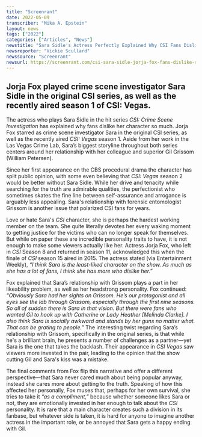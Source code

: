 ```yaml
---
title: "Screenrant"
date: 2022-05-09
transcriber: "Mika A. Epstein"
layout: news
tags: ["2022"]
categories: ["Articles", "News"]
newstitle: "Sara Sidle's Actress Perfectly Explained Why CSI Fans Dislike Her So Much"
newsreporter: "Vickie Scullard"
newssource: "Screenrant"
newsurl: https://screenrant.com/csi-sara-sidle-jorja-fox-fans-dislike-reason/
---
```


## Jorja Fox played crime scene investigator Sara Sidle in the original CSI series, as well as the recently aired season 1 of CSI: Vegas.

The actress who plays Sara Sidle in the hit series _CSI: Crime Scene Investigation_ has explained why fans dislike her character so much. Jorja Fox starred as crime scene investigator Sara in the original CSI series, as well as the recently aired _CSI: Vegas_ season 1. Aside from her work in the Las Vegas Crime Lab, Sara’s biggest storyline throughout both series centers around her relationship with her colleague and superior Gil Grissom (William Petersen).

Since her first appearance on the CBS procedural drama the character has split public opinion, with some even believing that _CSI: Vegas_ season 2 would be better without Sara Sidle. While her drive and tenacity while searching for the truth are admirable qualities, the perfectionist who sometimes skates the fine line between self-assurance and arrogance is arguably less appealing. Sara's relationship with forensic entomologist Grissom is another issue that polarized CSI fans for years.

Love or hate Sara's _CSI_ character, she is perhaps the hardest working member on the team. She quite literally devotes her every waking moment to getting justice for the victims who can no longer speak for themselves. But while on paper these are incredible personality traits to have, it is not enough to make some viewers actually like her. Actress Jorja Fox, who left in _CSI_ Season 8 and returned in season 11, acknowledged this when the finale of _CSI_ season 15 aired in 2015. The actress stated (via Entertainment Weekly), _“I think Sara is the least-liked character on the show. As much as she has a lot of fans, I think she has more who dislike her.”_

Fox explained that Sara’s relationship with Grissom plays a part in her likeability problem, as well as her headstrong personality. Fox continued: _“Obviously Sara had her sights on Grissom. He’s our protagonist and all eyes see the lab through Grissom, especially through the first nine seasons. So all of sudden there is Sara in that vision. But there were fans who wanted Gil to hook up with Catherine or Lady Heather [Melinda Clarke]. I also think Sara is socially awkward and stands by her guns no matter what. That can be grating to people.”_ The interesting twist regarding Sara’s relationship with Grissom, specifically in the original series, is that while he's a brilliant brain, he presents a number of challenges as a partner—yet Sara is the one that takes the backlash. Their appearance in _CSI Vegas_ saw viewers more invested in the pair, leading to the opinion that the show cutting Gil and Sara's kiss was a mistake.

The final comments from Fox flip this narrative and offer a different perspective—that Sara never cared much about being popular anyway, instead she cares more about getting to the truth. Speaking of how this affected her personally, Fox muses that, perhaps for her own survival, she tries to take it _“as a compliment,”_ because whether someone likes Sara or not, they are emotionally invested in her enough to talk about the _CSI_ personality. It is rare that a main character creates such a division in its fanbase, but whatever side is taken, it is hard for anyone to imagine another actress in the important role, or be annoyed that Sara gets a happy ending with Gil.
